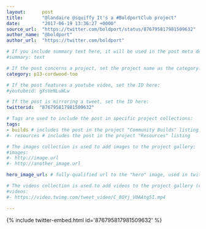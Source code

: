 ```yaml
---
layout:      post
title:       "@landaire @squiffy It's a #BoldportClub project"
date:        "2017-06-19 13:36:27 +0000"
source_url:  "https://twitter.com/boldport/status/876795817981509632"
author_name: "@boldport"
author_url:  "https://twitter.com/boldport"

# If you include summary text here, it will be used in the post meta description instead of an excerpt from the post body
#summary: text

# If the post concerns a project, set the project name as the category:
category: p13-cordwood-too

# If the post features a youtube video, set the ID here:
#youtubeid: gXsVeNLuWLw

# If the post is mirroring a tweet, set the ID here:
twitterid:  "876795817981509632"

# Tags are used to include the post in specific project collections:
tags:
- builds # includes the post in the project "Community Builds" listing
#- resources # includes the post in the project "Resources" listing

# The images collection is used to add images to the project gallery:
#images:
#- http://image.url
#- http://another_image.url

hero_image_url: # fully-qualified url to the "hero" image, used in twitter cards for example

# The videos collection is used to add videos to the project gallery (currently only mp4):
#videos:
#- https://video.twimg.com/tweet_video/C_8OYj_V0AAtg5I.mp4

---
```


{% include twitter-embed.html id='876795817981509632' %}


